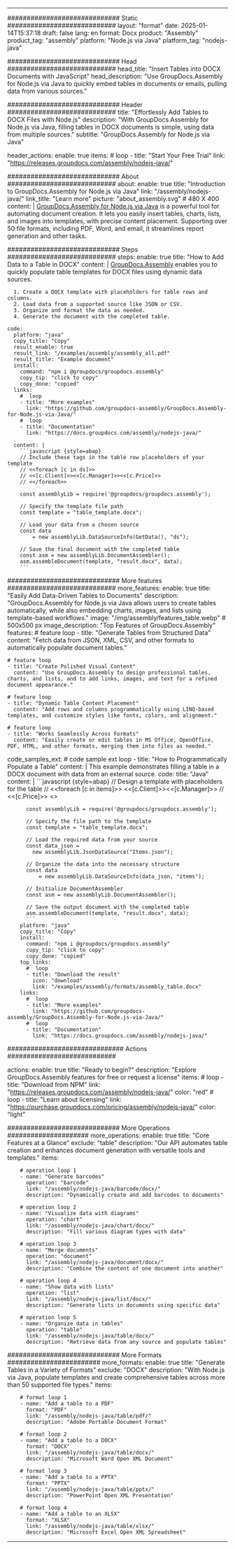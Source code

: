 



---
############################# Static ############################
layout: "format"
date:  2025-01-14T15:37:18
draft: false
lang: en
format: Docx
product: "Assembly"
product_tag: "assembly"
platform: "Node.js via Java"
platform_tag: "nodejs-java"

############################# Head ############################
head_title: "Insert Tables into DOCX Documents with JavaScript"
head_description: "Use GroupDocs.Assembly for Node.js via Java to quickly embed tables in documents or emails, pulling data from various sources."

############################# Header ############################
title: "Effortlessly Add Tables to DOCX Files with Node.js" 
description: "With GroupDocs.Assembly for Node.js via Java, filling tables in DOCX documents is simple, using data from multiple sources."
subtitle: "GroupDocs.Assembly for Node.js via Java" 

header_actions:
  enable: true
  items:
    #  loop
    - title: "Start Your Free Trial"
      link: "https://releases.groupdocs.com/assembly/nodejs-java/"
      
############################# About ############################
about:
    enable: true
    title: "Introduction to GroupDocs.Assembly for Node.js via Java"
    link: "/assembly/nodejs-java/"
    link_title: "Learn more"
    picture: "about_assembly.svg" # 480 X 400
    content: |
       [GroupDocs.Assembly for Node.js via Java](/assembly/nodejs-java/) is a powerful tool for automating document creation. It lets you easily insert tables, charts, lists, and images into templates, with precise content placement. Supporting over 50 file formats, including PDF, Word, and email, it streamlines report generation and other tasks.

############################# Steps ############################
steps:
    enable: true
    title: "How to Add Data to a Table in DOCX"
    content: |
      [GroupDocs.Assembly](/assembly/nodejs-java/) enables you to quickly populate table templates for DOCX files using dynamic data sources.
      
      1. Create a DOCX template with placeholders for table rows and columns.
      2. Load data from a supported source like JSON or CSV.
      3. Organize and format the data as needed.
      4. Generate the document with the completed table.
   
    code:
      platform: "java"
      copy_title: "Copy"
      result_enable: true
      result_link: "/examples/assembly/assembly_all.pdf"
      result_title: "Example document"
      install:
        command: "npm i @groupdocs/groupdocs.assembly"
        copy_tip: "click to copy"
        copy_done: "copied"
      links:
        #  loop
        - title: "More examples"
          link: "https://github.com/groupdocs-assembly/GroupDocs.Assembly-for-Node.js-via-Java/"
        #  loop
        - title: "Documentation"
          link: "https://docs.groupdocs.com/assembly/nodejs-java/"
          
      content: |
        ```javascript {style=abap}
        // Include these tags in the table row placeholders of your template
        // <<foreach [c in ds]>>
        // <<[c.Client]>><<[c.Manager]>><<[c.Price]>>
        // <</foreach>>
    
        const assemblyLib = require('@groupdocs/groupdocs.assembly');

        // Specify the template file path
        const template = "table_template.docx";

        // Load your data from a chosen source
        const data 
            = new assemblyLib.DataSourceInfo(GetData(), "ds");

        // Save the final document with the completed table
        const asm = new assemblyLib.DocumentAssembler();
        asm.assembleDocument(template, "result.docx", data);
        ```           

############################# More features ############################
more_features:
  enable: true
  title: "Easily Add Data-Driven Tables to Documents"
  description: "GroupDocs.Assembly for Node.js via Java allows users to create tables automatically, while also embedding charts, images, and lists using template-based workflows."
  image: "/img/assembly/features_table.webp" # 500x500 px
  image_description: "Top Features of GroupDocs.Assembly"
  features:
    # feature loop
    - title: "Generate Tables from Structured Data"
      content: "Fetch data from JSON, XML, CSV, and other formats to automatically populate document tables."

    # feature loop
    - title: "Create Polished Visual Content"
      content: "Use GroupDocs.Assembly to design professional tables, charts, and lists, and to add links, images, and text for a refined document appearance."

    # feature loop
    - title: "Dynamic Table Content Placement"
      content: "Add rows and columns programmatically using LINQ-based templates, and customize styles like fonts, colors, and alignment."

    # feature loop
    - title: "Works Seamlessly Across Formats"
      content: "Easily create or edit tables in MS Office, OpenOffice, PDF, HTML, and other formats, merging them into files as needed."
      
  code_samples_ext:
    # code sample ext loop
    - title: "How to Programmatically Populate a Table"
      content: |
        This example demonstrates filling a table in a DOCX document with data from an external source.
      code:
        title: "Java"
        content: |
          ```javascript {style=abap}
          // Design a template with placeholders for the table
          // <<foreach [c in items]>> <<[c.Client]>><<[c.Manager]>>
          //  <<[c.Price]>> <</foreach>>
          
          const assemblyLib = require('@groupdocs/groupdocs.assembly');

          // Specify the file path to the template
          const template = "table_template.docx";

          // Load the required data from your source
          const data_json = 
            new assemblyLib.JsonDataSource("Items.json");

          // Organize the data into the necessary structure
          const data 
              = new assemblyLib.DataSourceInfo(data_json, "items");

          // Initialize DocumentAssembler
          const asm = new assemblyLib.DocumentAssembler();

          // Save the output document with the completed table
          asm.assembleDocument(template, "result.docx", data);
          ```
        platform: "java"
        copy_title: "Copy"
        install:
          command: "npm i @groupdocs/groupdocs.assembly"
          copy_tip: "click to copy"
          copy_done: "copied"
        top_links:
          #  loop
          - title: "Download the result"
            icon: "download"
            link: "/examples/assembly/formats/assembly_table.docx"
        links:
          #  loop
          - title: "More examples"
            link: "https://github.com/groupdocs-assembly/GroupDocs.Assembly-for-Node.js-via-Java/"
          #  loop
          - title: "Documentation"
            link: "https://docs.groupdocs.com/assembly/nodejs-java/"
            

            


############################## Actions ############################

actions:
  enable: true
  title: "Ready to begin?"
  description: "Explore GroupDocs.Assembly features for free or request a license"
  items:
    #  loop
    - title: "Download from NPM"
      link: "https://releases.groupdocs.com/assembly/nodejs-java/"
      color: "red"
        #  loop
    - title: "Learn about licensing"
      link: "https://purchase.groupdocs.com/pricing/assembly/nodejs-java/"
      color: "light"


############################# More Operations #####################
more_operations:
    enable: true
    title: "Core Features at a Glance"
    exclude: "table"
    description: "Our API automates table creation and enhances document generation with versatile tools and templates."
    items: 
          
        # operation loop 1
        - name: "Generate barcodes"
          operation: "barcode"
          link: "/assembly/nodejs-java/barcode/docx/"
          description: "Dynamically create and add barcodes to documents"

        # operation loop 2
        - name: "Visualize data with diagrams"
          operation: "chart"
          link: "/assembly/nodejs-java/chart/docx/"
          description: "Fill various diagram types with data"

        # operation loop 3
        - name: "Merge documents"
          operation: "document"
          link: "/assembly/nodejs-java/document/docx/"
          description: "Combine the content of one document into another"

        # operation loop 4
        - name: "Show data with lists"
          operation: "list"
          link: "/assembly/nodejs-java/list/docx/"
          description: "Generate lists in documents using specific data"

        # operation loop 5
        - name: "Organize data in tables"
          operation: "table"
          link: "/assembly/nodejs-java/table/docx/"
          description: "Retrieve data from any source and populate tables"
         
          
############################# More Formats ########################
more_formats:
    enable: true
    title: "Generate Tables in a Variety of Formats"
    exclude: "DOCX"
    description: "With Node.js via Java, populate templates and create comprehensive tables across more than 50 supported file types."
    items: 
          
        # format loop 1
        - name: "Add a table to a PDF"
          format: "PDF"
          link: "/assembly/nodejs-java/table/pdf/"
          description: "Adobe Portable Document Format"
          
        # format loop 2
        - name: "Add a table to a DOCX"
          format: "DOCX"
          link: "/assembly/nodejs-java/table/docx/"
          description: "Microsoft Word Open XML Document"
          
        # format loop 3
        - name: "Add a table to a PPTX"
          format: "PPTX"
          link: "/assembly/nodejs-java/table/pptx/"
          description: "PowerPoint Open XML Presentation"
          
        # format loop 4
        - name: "Add a table to an XLSX"
          format: "XLSX"
          link: "/assembly/nodejs-java/table/xlsx/"
          description: "Microsoft Excel Open XML Spreadsheet"


          

---